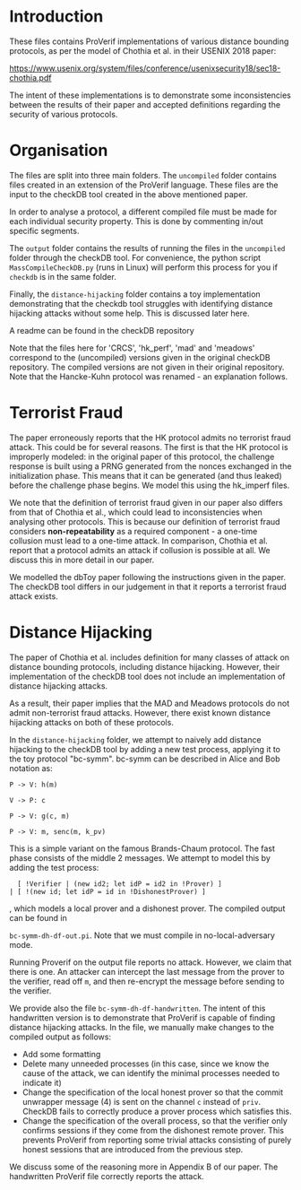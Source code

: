 # Introduction

These files contains ProVerif implementations of
various distance bounding protocols, as per the
model of Chothia et al. in their USENIX 2018 paper:

https://www.usenix.org/system/files/conference/usenixsecurity18/sec18-chothia.pdf

The intent of these implementations is to demonstrate
some inconsistencies between the results of their paper
and accepted definitions regarding the security of various
protocols.

# Organisation

The files are split into three main folders. The `uncompiled` folder contains files created in an extension of the ProVerif language. These files are the input to the checkDB tool created in the above mentioned paper.

In order to analyse a protocol, a different compiled file must be made for each individual security property. This is done by commenting in/out specific segments.

The `output` folder contains the results of running the files in the `uncompiled` folder through the checkDB tool. For convenience, the python script `MassCompileCheckDB.py` (runs in Linux) will perform this process for you if `checkdb` is in the same folder.

Finally, the `distance-hijacking` folder contains a toy implementation demonstrating that the checkdb tool struggles with identifying distance hijacking attacks without some help. This is discussed later here.

A readme can be found in the checkDB repository

Note that the files here for 'CRCS', 'hk_perf',
'mad' and 'meadows' correspond to the (uncompiled) versions
given in the original checkDB repository.
The compiled versions are not given in
their original repository. Note that the Hancke-Kuhn protocol
was renamed - an explanation follows.

# Terrorist Fraud

The paper erroneously reports that the HK protocol admits
no terrorist fraud attack. This could be for several reasons.
The first is that the HK protocol is improperly modeled:
in the original paper of this protocol, the challenge response
is built using a PRNG generated from the nonces exchanged
in the initialization phase. This means that it can be generated
(and thus leaked) before the challenge phase begins. We model
this using the hk_imperf files.

We note that the definition of terrorist fraud given in our paper also differs from that of Chothia et al., which could lead to inconsistencies when analysing other protocols. This is because our definition of terrorist fraud considers **non-repeatability** as a required component - a one-time collusion must lead to a one-time attack. In comparison, Chothia et al. report that a protocol admits an attack if collusion is possible at all. We discuss this in more detail in our paper.

We modelled the dbToy paper following the instructions given in the paper.
The checkDB tool differs in our judgement in that it reports a terrorist
fraud attack exists.

# Distance Hijacking

The paper of Chothia et al. includes definition for many classes of attack on distance bounding protocols, including distance hijacking. However, their implementation of the checkDB tool does not include an implementation of distance hijacking attacks.

As a result, their paper implies that the MAD and Meadows protocols do not admit non-terrorist fraud attacks. However, there exist known distance hijacking attacks on both of these protocols.

In the `distance-hijacking` folder, we attempt to naively add distance hijacking to the checkDB tool by adding a new test process, applying it to the toy protocol "bc-symm". bc-symm can be described in Alice and Bob notation as:


```
P -> V: h(m)

V -> P: c

P -> V: g(c, m)

P -> V: m, senc(m, k_pv)
```

This is a simple variant on the famous Brands-Chaum protocol. The fast phase consists of the middle 2 messages. We attempt to model this by adding the test process:

```process
  [ !Verifier | (new id2; let idP = id2 in !Prover) ]
| [ !(new id; let idP = id in !DishonestProver) ]

```

, which models a local prover and a dishonest prover. The compiled output can be found in

`bc-symm-dh-df-out.pi`. Note that we must compile in no-local-adversary mode.

Running Proverif on the output file reports no attack. However, we claim that there is one. An attacker can intercept the last message from the prover to the verifier, read off `m`, and then re-encrypt the message before sending to the verifier.

We provide also the file `bc-symm-dh-df-handwritten`. The intent of this handwritten version is to demonstrate that ProVerif is capable of finding distance hijacking attacks. In the file, we manually make changes to the compiled output as follows:

* Add some formatting
* Delete many unneeded processes (in this case, since we know the cause of the attack, we can identify the minimal processes needed to indicate it)
* Change the specification of the local honest prover so that the commit unwrapper message (4) is sent on the channel `c` instead of `priv`. CheckDB fails to correctly produce a prover process which satisfies this.
* Change the specification of the overall process, so that the verifier only confirms sessions if they come from the dishonest remote prover. This prevents ProVerif from reporting some trivial attacks consisting of purely honest sessions that are introduced from the previous step.

We discuss some of the reasoning more in Appendix B of our paper. The handwritten ProVerif file correctly reports the attack.
